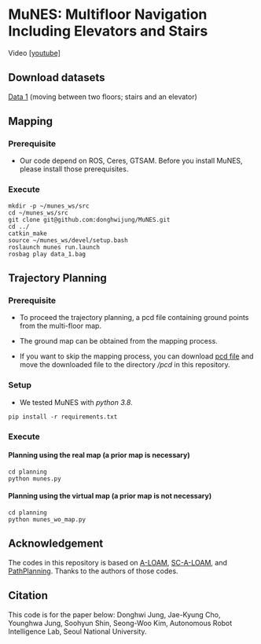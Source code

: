# MuNES: Multifloor Navigation Including Elevators and Stairs
Video [[youtube]](https://youtu.be/9saqN6IrsLM)
## Download datasets
[Data 1](https://bit.ly/munes_data_link_1) (moving between two floors; stairs and an elevator)

## Mapping
### Prerequisite
* Our code depend on ROS, Ceres, GTSAM. Before you install MuNES, please install those prerequisites. 
### Execute
```
mkdir -p ~/munes_ws/src
cd ~/munes_ws/src
git clone git@github.com:donghwijung/MuNES.git
cd ../
catkin_make
source ~/munes_ws/devel/setup.bash
roslaunch munes run.launch
rosbag play data_1.bag 
```
## Trajectory Planning
### Prerequisite
* To proceed the trajectory planning, a pcd file containing ground points from the multi-floor map.

* The ground map can be obtained from the mapping process.

* If you want to skip the mapping process, you can download [pcd file](https://bit.ly/munes_ground_map) and move the downloaded file to the directory */pcd* in this repository.
### Setup
* We tested MuNES with *python 3.8*.
```
pip install -r requirements.txt
```
### Execute
#### Planning using the real map (a prior map is necessary)
```
cd planning
python munes.py
```
#### Planning using the virtual map (a prior map is not necessary)
```
cd planning
python munes_wo_map.py
```
## Acknowledgement
The codes in this repository is based on [A-LOAM](https://github.com/HKUST-Aerial-Robotics/A-LOAM), [SC-A-LOAM](https://github.com/gisbi-kim/SC-A-LOAM), and [PathPlanning](https://github.com/zhm-real/PathPlanning). Thanks to the authors of those codes.
## Citation
This code is for the paper below:
Donghwi Jung, Jae-Kyung Cho, Younghwa Jung, Soohyun Shin, Seong-Woo Kim, Autonomous Robot Intelligence Lab, Seoul National University.
